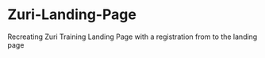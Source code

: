 # Zuri-Landing-Page

Recreating Zuri Training Landing Page with a registration from to the landing page
